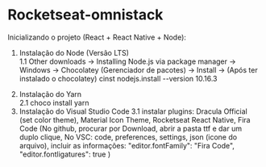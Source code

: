 # Rocketseat-omnistack



Inicializando o projeto (React + React Native + Node):

1. Instalação do Node (Versão LTS) <br>
1.1 Other downloads -> Installing Node.js via package manager -> Windows -> Chocolatey (Gerenciador de pacotes) -> Install -> (Após ter instalado o chocolatey) cinst nodejs.install --version 10.16.3
<!-- node -v : para verificar a versão atual do node-->
2. Instalação do Yarn <!--funciona como o NPM--><br>
2.1 choco install yarn <!-- CINST = CHOCO INSTALL -->
3. Instalação do Visual Studio Code
3.1 instalar plugins: Dracula Official (set color theme), Material Icon Theme, Rocketseat React Native, Fira Code (No github, procurar por Download, abrir a pasta ttf e dar um duplo clique, No VSC: code, preferences, settings, json (icone do arquivo), incluir as informações: "editor.fontFamily": "Fira Code", "editor.fontligatures": true )

<!-- GIT COMMIT -m -S         EMITE COMMITS COM O SINAL DE CERTIFICADO, ou seja, de uma fonte confiável    https://help.github.com/en/articles/telling-git-about-your-signing-key
https://help.github.com/en/articles/signing-commits
-->